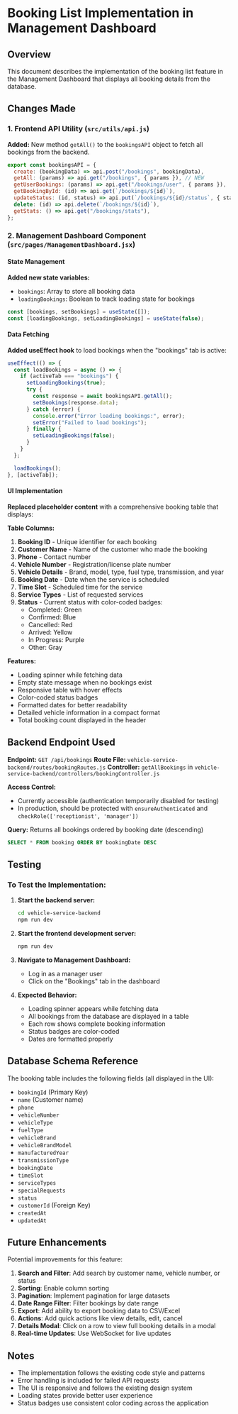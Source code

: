 # Booking List Implementation in Management Dashboard

## Overview

This document describes the implementation of the booking list feature in the Management Dashboard that displays all booking details from the database.

## Changes Made

### 1. Frontend API Utility (`src/utils/api.js`)

**Added:** New method `getAll()` to the `bookingsAPI` object to fetch all bookings from the backend.

```javascript
export const bookingsAPI = {
  create: (bookingData) => api.post("/bookings", bookingData),
  getAll: (params) => api.get("/bookings", { params }), // NEW
  getUserBookings: (params) => api.get("/bookings/user", { params }),
  getBookingById: (id) => api.get(`/bookings/${id}`),
  updateStatus: (id, status) => api.put(`/bookings/${id}/status`, { status }),
  delete: (id) => api.delete(`/bookings/${id}`),
  getStats: () => api.get("/bookings/stats"),
};
```

### 2. Management Dashboard Component (`src/pages/ManagementDashboard.jsx`)

#### State Management

**Added new state variables:**

- `bookings`: Array to store all booking data
- `loadingBookings`: Boolean to track loading state for bookings

```javascript
const [bookings, setBookings] = useState([]);
const [loadingBookings, setLoadingBookings] = useState(false);
```

#### Data Fetching

**Added useEffect hook** to load bookings when the "bookings" tab is active:

```javascript
useEffect(() => {
  const loadBookings = async () => {
    if (activeTab === "bookings") {
      setLoadingBookings(true);
      try {
        const response = await bookingsAPI.getAll();
        setBookings(response.data);
      } catch (error) {
        console.error("Error loading bookings:", error);
        setError("Failed to load bookings");
      } finally {
        setLoadingBookings(false);
      }
    }
  };

  loadBookings();
}, [activeTab]);
```

#### UI Implementation

**Replaced placeholder content** with a comprehensive booking table that displays:

**Table Columns:**

1. **Booking ID** - Unique identifier for each booking
2. **Customer Name** - Name of the customer who made the booking
3. **Phone** - Contact number
4. **Vehicle Number** - Registration/license plate number
5. **Vehicle Details** - Brand, model, type, fuel type, transmission, and year
6. **Booking Date** - Date when the service is scheduled
7. **Time Slot** - Scheduled time for the service
8. **Service Types** - List of requested services
9. **Status** - Current status with color-coded badges:
   - Completed: Green
   - Confirmed: Blue
   - Cancelled: Red
   - Arrived: Yellow
   - In Progress: Purple
   - Other: Gray

**Features:**

- Loading spinner while fetching data
- Empty state message when no bookings exist
- Responsive table with hover effects
- Color-coded status badges
- Formatted dates for better readability
- Detailed vehicle information in a compact format
- Total booking count displayed in the header

## Backend Endpoint Used

**Endpoint:** `GET /api/bookings`
**Route File:** `vehicle-service-backend/routes/bookingRoutes.js`
**Controller:** `getAllBookings` in `vehicle-service-backend/controllers/bookingController.js`

**Access Control:**

- Currently accessible (authentication temporarily disabled for testing)
- In production, should be protected with `ensureAuthenticated` and `checkRole(['receptionist', 'manager'])`

**Query:** Returns all bookings ordered by booking date (descending)

```sql
SELECT * FROM booking ORDER BY bookingDate DESC
```

## Testing

### To Test the Implementation:

1. **Start the backend server:**

   ```bash
   cd vehicle-service-backend
   npm run dev
   ```

2. **Start the frontend development server:**

   ```bash
   npm run dev
   ```

3. **Navigate to Management Dashboard:**

   - Log in as a manager user
   - Click on the "Bookings" tab in the dashboard

4. **Expected Behavior:**
   - Loading spinner appears while fetching data
   - All bookings from the database are displayed in a table
   - Each row shows complete booking information
   - Status badges are color-coded
   - Dates are formatted properly

## Database Schema Reference

The booking table includes the following fields (all displayed in the UI):

- `bookingId` (Primary Key)
- `name` (Customer name)
- `phone`
- `vehicleNumber`
- `vehicleType`
- `fuelType`
- `vehicleBrand`
- `vehicleBrandModel`
- `manufacturedYear`
- `transmissionType`
- `bookingDate`
- `timeSlot`
- `serviceTypes`
- `specialRequests`
- `status`
- `customerId` (Foreign Key)
- `createdAt`
- `updatedAt`

## Future Enhancements

Potential improvements for this feature:

1. **Search and Filter**: Add search by customer name, vehicle number, or status
2. **Sorting**: Enable column sorting
3. **Pagination**: Implement pagination for large datasets
4. **Date Range Filter**: Filter bookings by date range
5. **Export**: Add ability to export booking data to CSV/Excel
6. **Actions**: Add quick actions like view details, edit, cancel
7. **Details Modal**: Click on a row to view full booking details in a modal
8. **Real-time Updates**: Use WebSocket for live updates

## Notes

- The implementation follows the existing code style and patterns
- Error handling is included for failed API requests
- The UI is responsive and follows the existing design system
- Loading states provide better user experience
- Status badges use consistent color coding across the application
